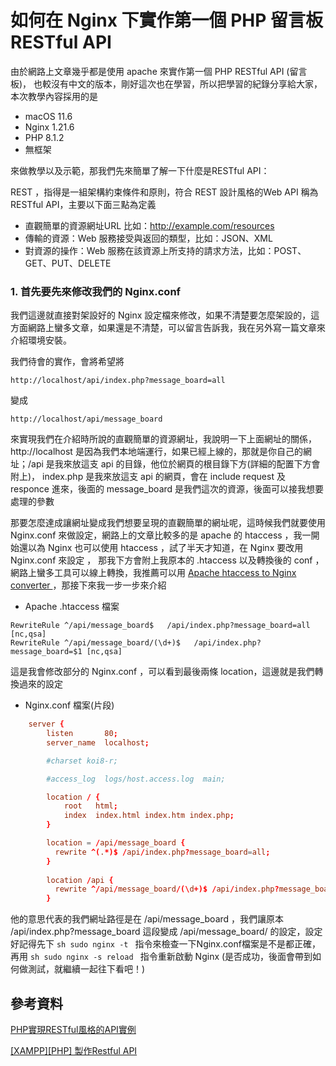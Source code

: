 # 如何在 Nginx 下實作第一個 PHP 留言板 RESTful API


由於網路上文章幾乎都是使用 apache 來實作第一個 PHP RESTful API  (留言板)， 也較沒有中文的版本，剛好這次也在學習，所以把學習的紀錄分享給大家，本次教學內容採用的是
<!--more-->

* macOS 11.6
* Nginx 1.21.6
* PHP 8.1.2
* 無框架

來做教學以及示範，那我們先來簡單了解一下什麼是RESTful API：

REST ，指得是一組架構約束條件和原則，符合 REST 設計風格的Web API 稱為 RESTful API，主要以下面三點為定義

* 直觀簡單的資源網址URL 比如：http://example.com/resources
* 傳輸的資源：Web 服務接受與返回的類型，比如：JSON、XML 
* 對資源的操作：Web 服務在該資源上所支持的請求方法，比如：POST、GET、PUT、DELETE

### 1. 首先要先來修改我們的 Nginx.conf

我們這邊就直接對架設好的 Nginx 設定檔來修改，如果不清楚要怎麼架設的，這方面網路上蠻多文章，如果還是不清楚，可以留言告訴我，我在另外寫一篇文章來介紹環境安裝。

我們待會的實作，會將希望將

```url 
http://localhost/api/index.php?message_board=all
```
變成

```url 
http://localhost/api/message_board
```
來實現我們在介紹時所說的直觀簡單的資源網址，我說明一下上面網址的關係，http://localhost 是因為我們本地端運行，如果已經上線的，那就是你自己的網址；/api 是我來放這支 api 的目錄，他位於網頁的根目錄下方(詳細的配置下方會附上)， index.php 是我來放這支 api 的網頁，會在 include request 及 responce 進來，後面的 message_board 是我們這次的資源，後面可以接我想要處理的參數

那要怎麼達成讓網址變成我們想要呈現的直觀簡單的網址呢，這時候我們就要使用 Nginx.conf 來做設定，網路上的文章比較多的是 apache 的 htaccess ，我一開始還以為 Nginx 也可以使用 htaccess ，試了半天才知道，在 Nginx 要改用 Nginx.conf 來設定 ， 那我下方會附上我原本的 .htaccess 以及轉換後的 conf ，網路上蠻多工具可以線上轉換，我推薦可以用 [Apache htaccess to Nginx converter
](https://winginx.com/en/htaccess) ，那接下來我一步一步來介紹

* Apache .htaccess 檔案

```.htaccess
RewriteRule ^/api/message_board$   /api/index.php?message_board=all [nc,qsa]
RewriteRule ^/api/message_board/(\d+)$   /api/index.php?message_board=$1 [nc,qsa]
```
這是我會修改部分的 Nginx.conf ，可以看到最後兩條 location，這邊就是我們轉換過來的設定


* Nginx.conf 檔案(片段) 

```conf
    server {
        listen       80;
        server_name  localhost;

        #charset koi8-r;

        #access_log  logs/host.access.log  main;

        location / {
            root   html;
            index  index.html index.htm index.php;
        }

		location = /api/message_board {
		  rewrite ^(.*)$ /api/index.php?message_board=all;
		}
		
		location /api {
		  rewrite ^/api/message_board/(\d+)$ /api/index.php?message_board=$1;
		}
```

他的意思代表的我們網址路徑是在 /api/message_board ，我們讓原本 /api/index.php?message_board 這段變成 /api/message_board/ 的設定，設定好記得先下  ```sh sudo nginx -t ``` 指令來檢查一下Nginx.conf檔案是不是都正確，再用 ```sh sudo nginx -s reload ``` 指令重新啟動 Nginx  (是否成功，後面會帶到如何做測試，就繼續一起往下看吧！)


## 參考資料

[PHP實現RESTful風格的API實例](https://www.cnblogs.com/luyucheng/p/6016801.html)

[[XAMPP][PHP] 製作Restful API
](https://cg2010studio.com/2016/08/06/xamppphp-%E8%A3%BD%E4%BD%9Crestful-api/)
